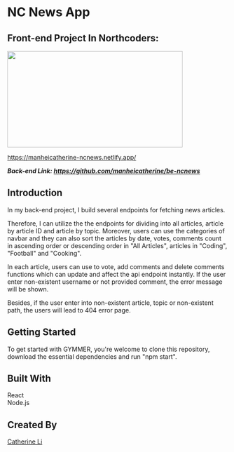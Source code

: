 # NC News App
## Front-end Project In Northcoders:
<img src="https://user-images.githubusercontent.com/113735691/225912083-59699daa-494c-4d90-8636-b4727ea62a0f.png" width="400" height="220">

https://manheicatherine-ncnews.netlify.app/

***Back-end Link: https://github.com/manheicatherine/be-ncnews***

## Introduction
In my back-end project, I build several endpoints for fetching news articles.

Therefore, I can utilize the the endpoints for dividing into all articles, article by article ID and article by topic. Moreover, users can use the categories of navbar and they can also sort the articles by date, votes, comments count in ascending order or descending order in "All Articles", articles in "Coding", "Football" and "Cooking".

In each article, users can use to vote, add comments and delete comments functions which can update and affect the api endpoint instantly. If the user enter non-existent username or not provided comment, the error message will be shown.

Besides, if the user enter into  non-existent article, topic or non-existent path, the users will lead to 404 error page. 

## Getting Started
To get started with GYMMER, you're welcome to clone this repository, download the essential dependencies and run "npm start".

##  Built With
React <br />
Node.js <br />

## Created By
[Catherine Li](https://github.com/manheicatherine)

